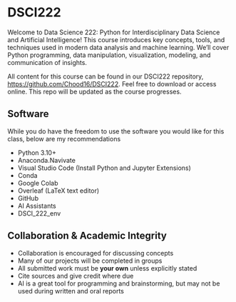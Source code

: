# DSCI222

Welcome to Data Science 222: Python for Interdisciplinary Data Science and Artificial Intelligence! This course introduces key concepts, tools, and techniques used in modern data analysis and machine learning. We’ll cover Python programming, data manipulation, visualization, modeling, and communication of insights.

All content for this course can be found in our DSCI222 repository, https://github.com/Chood16/DSCI222.
Feel free to download or access online. This repo will be updated as the course progresses.

## Software
While you do have the freedom to use the software you would like for this class, below are my recommendations
* Python 3.10+
* Anaconda.Navivate
* Visual Studio Code (Install Python and Jupyter Extensions)
* Conda
* Google Colab
* Overleaf (LaTeX text editor)
* GitHub
* AI Assistants
* DSCI_222_env

## Collaboration & Academic Integrity
* Collaboration is encouraged for discussing concepts
* Many of our projects will be completed in groups
* All submitted work must be **your own** unless explicitly stated
* Cite sources and give credit where due
* AI is a great tool for programming and brainstorming, but may not be used during written and oral reports

  
